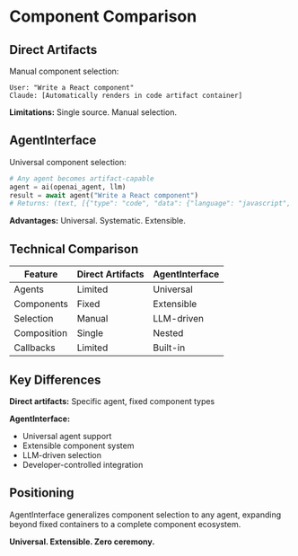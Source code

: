 # Component Comparison

## Direct Artifacts

Manual component selection:

```
User: "Write a React component"
Claude: [Automatically renders in code artifact container]
```

**Limitations:** Single source. Manual selection.

## AgentInterface

Universal component selection:

```python
# Any agent becomes artifact-capable
agent = ai(openai_agent, llm)
result = await agent("Write a React component")
# Returns: (text, [{"type": "code", "data": {"language": "javascript", "content": "..."}}])
```

**Advantages:** Universal. Systematic. Extensible.

## Technical Comparison

| Feature | Direct Artifacts | AgentInterface |
|---------|----------------|----------------|
| Agents | Limited | Universal |
| Components | Fixed | Extensible |
| Selection | Manual | LLM-driven |
| Composition | Single | Nested |
| Callbacks | Limited | Built-in |

## Key Differences

**Direct artifacts:** Specific agent, fixed component types

**AgentInterface:** 
- Universal agent support
- Extensible component system
- LLM-driven selection
- Developer-controlled integration

## Positioning

AgentInterface generalizes component selection to any agent, expanding beyond fixed containers to a complete component ecosystem.

**Universal. Extensible. Zero ceremony.**